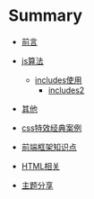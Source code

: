 # Summary
* [前言](README.md)

* [js算法]()

  * [includes使用](sf/20181224.md)
  	* [includes2](sf/20181224.md)

* [其他]()

* [css特效经典案例]()

* [前端框架知识点]()

* [HTML相关]()

* [主题分享]()

  
